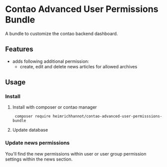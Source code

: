 # Contao Advanced User Permissions Bundle

A bundle to customize the contao backend dashboard.


## Features
- adds following additional permission:
   - create, edit and delete news articles for allowed archives
   

## Usage

### Install  

1. Install with composer or contao manager

        composer require heimrichhannot/contao-advanced-user-permisssions-bundle

1. Update database

### Update news permissions

You'll find the new permissions within user or user group permission settings within the news section.
